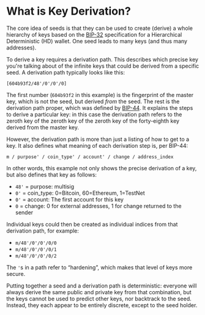 # What is Key Derivation?

The core idea of seeds is that they can be used to create (derive) a whole hierarchy of keys based on the [BIP-32](https://github.com/bitcoin/bips/blob/master/bip-0032.mediawiki) specification for a Hierarchical Deterministic (HD) wallet. One seed leads to many keys (and thus many addresses).

To derive a key requires a derivation path. This describes which precise key you're talking about of the infinite keys that could be derived from a specific seed. A derivation path typically looks like this:

```
[604b93f2/48'/0'/0'/0]
```

The first number (`604b93f2` in this example) is the fingerprint of the master key, which is not the seed, but derived *from* the seed. The rest is the derivation path proper, which was defined by [BIP-44](https://github.com/bitcoin/bips/blob/master/bip-0044.mediawiki). It explains the steps to derive a particular key: in this case the derivation path refers to the zeroth key of the zeroth key of the zeroth key of the forty-eighth key derived from the master key.

However, the derivation path is more than just a listing of how to get to a key. It also defines what meaning of each derivation step is, per BIP-44:

```
m / purpose' / coin_type' / account' / change / address_index
```

In other words, this example not only shows the precise derivation of a key, but also defines that key as follows:

* `48'` = purpose: multisig
* `0'` = coin_type: 0=Bitcoin, 60=Ethereum, 1=TestNet
* `0'` = account: The first account for this key
* `0` = change: 0 for external addresses, 1 for change returned to the sender

Individual keys could then be created as individual indices from that derivation path, for example:

* `m/48'/0'/0'/0/0`
* `m/48'/0'/0'/0/1`
* `m/48'/0'/0'/0/2`

The `'`s in a path refer to “hardening”, which makes that level of keys more secure.

Putting together a seed and a derivation path is deterministic: everyone will always derive the same public and private key from that combination, but the keys cannot be used to predict other keys, nor backtrack to the seed. Instead, they each appear to be entirely discrete, except to the seed holder.

